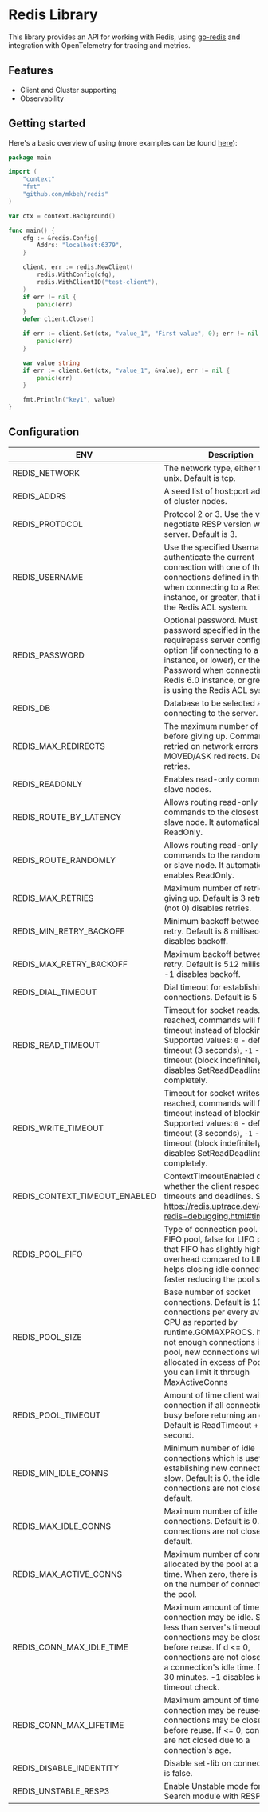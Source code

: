 # Redis Library

This library provides an API for working with Redis, using [go-redis](github.com/redis/go-redis) and
integration with OpenTelemetry for tracing and metrics.

## Features

- Client and Cluster supporting
- Observability

## Getting started

Here's a basic overview of using (more examples can be
found [here](https://github.com/mkbeh/redis/tree/main/examples/sample)):

```go
package main

import (
	"context"
	"fmt"
	"github.com/mkbeh/redis"
)

var ctx = context.Background()

func main() {
	cfg := &redis.Config{
		Addrs: "localhost:6379",
	}

	client, err := redis.NewClient(
		redis.WithConfig(cfg),
		redis.WithClientID("test-client"),
	)
	if err != nil {
		panic(err)
	}
	defer client.Close()

	if err := client.Set(ctx, "value_1", "First value", 0); err != nil {
		panic(err)
	}

	var value string
	if err := client.Get(ctx, "value_1", &value); err != nil {
		panic(err)
	}

	fmt.Println("key1", value)
}

```

## Configuration

| ENV                           | Description                                                                                                                                                                                                                                                                 |
|-------------------------------|-----------------------------------------------------------------------------------------------------------------------------------------------------------------------------------------------------------------------------------------------------------------------------|
| REDIS_NETWORK                 | The network type, either tcp or unix. Default is tcp.                                                                                                                                                                                                                       |
| REDIS_ADDRS                   | A seed list of host:port addresses of cluster nodes.                                                                                                                                                                                                                        |
| REDIS_PROTOCOL                | Protocol 2 or 3. Use the version to negotiate RESP version with redis-server. Default is 3.                                                                                                                                                                                 |
| REDIS_USERNAME                | Use the specified Username to authenticate the current connection with one of the connections defined in the ACL list when connecting to a Redis 6.0 instance, or greater, that is using the Redis ACL system.                                                              |
| REDIS_PASSWORD                | Optional password. Must match the password specified in the requirepass server configuration option (if connecting to a Redis 5.0 instance, or lower), or the User Password when connecting to a Redis 6.0 instance, or greater, that is using the Redis ACL system.        |
| REDIS_DB                      | Database to be selected after connecting to the server.                                                                                                                                                                                                                     |
| REDIS_MAX_REDIRECTS           | The maximum number of retries before giving up. Command is retried on network errors and MOVED/ASK redirects. Default is 3 retries.                                                                                                                                         |
| REDIS_READONLY                | Enables read-only commands on slave nodes.                                                                                                                                                                                                                                  |
| REDIS_ROUTE_BY_LATENCY        | Allows routing read-only commands to the closest master or slave node. It automatically enables ReadOnly.                                                                                                                                                                   |
| REDIS_ROUTE_RANDOMLY          | Allows routing read-only commands to the random master or slave node. It automatically enables ReadOnly.                                                                                                                                                                    |
| REDIS_MAX_RETRIES             | Maximum number of retries before giving up. Default is 3 retries; -1 (not 0) disables retries.                                                                                                                                                                              |
| REDIS_MIN_RETRY_BACKOFF       | Minimum backoff between each retry. Default is 8 milliseconds; -1 disables backoff.                                                                                                                                                                                         |
| REDIS_MAX_RETRY_BACKOFF       | Maximum backoff between each retry. Default is 512 milliseconds; -1 disables backoff.                                                                                                                                                                                       |
| REDIS_DIAL_TIMEOUT            | Dial timeout for establishing new connections. Default is 5 seconds.                                                                                                                                                                                                        |
| REDIS_READ_TIMEOUT            | Timeout for socket reads. If reached, commands will fail with a timeout instead of blocking. Supported values: `0` - default timeout (3 seconds), `-1` - no timeout (block indefinitely), `-2` - disables SetReadDeadline calls completely.                                 |
| REDIS_WRITE_TIMEOUT           | Timeout for socket writes. If reached, commands will fail with a timeout instead of blocking. Supported values: `0` - default timeout (3 seconds), `-1` - no timeout (block indefinitely), `-2` - disables SetReadDeadline calls completely.                                |
| REDIS_CONTEXT_TIMEOUT_ENABLED | ContextTimeoutEnabled controls whether the client respects context timeouts and deadlines. See https://redis.uptrace.dev/guide/go-redis-debugging.html#timeouts                                                                                                             |
| REDIS_POOL_FIFO               | Type of connection pool. true for FIFO pool, false for LIFO pool. Note that FIFO has slightly higher overhead compared to LIFO, but it helps closing idle connections faster reducing the pool size.                                                                        |
| REDIS_POOL_SIZE               | Base number of socket connections. Default is 10 connections per every available CPU as reported by runtime.GOMAXPROCS. If there is not enough connections in the pool, new connections will be allocated in excess of PoolSize, you can limit it through MaxActiveConns    |
| REDIS_POOL_TIMEOUT            | Amount of time client waits for connection if all connections are busy before returning an error. Default is ReadTimeout + 1 second.                                                                                                                                        |
| REDIS_MIN_IDLE_CONNS          | Minimum number of idle connections which is useful when establishing new connection is slow. Default is 0. the idle connections are not closed by default.                                                                                                                  |
| REDIS_MAX_IDLE_CONNS          | Maximum number of idle connections. Default is 0. the idle connections are not closed by default.                                                                                                                                                                           |
| REDIS_MAX_ACTIVE_CONNS        | Maximum number of connections allocated by the pool at a given time. When zero, there is no limit on the number of connections in the pool.                                                                                                                                 |
| REDIS_CONN_MAX_IDLE_TIME      | Maximum amount of time a connection may be idle. Should be less than server's timeout. Expired connections may be closed lazily before reuse. If d <= 0, connections are not closed due to a connection's idle time. Default is 30 minutes. -1 disables idle timeout check. |
| REDIS_CONN_MAX_LIFETIME       | Maximum amount of time a connection may be reused. Expired connections may be closed lazily before reuse. If <= 0, connections are not closed due to a connection's age.                                                                                                    |
| REDIS_DISABLE_INDENTITY       | Disable set-lib on connect. Default is false.                                                                                                                                                                                                                               |
| REDIS_UNSTABLE_RESP3          | Enable Unstable mode for Redis Search module with RESP3.                                                                                                                                                                                                                    |
